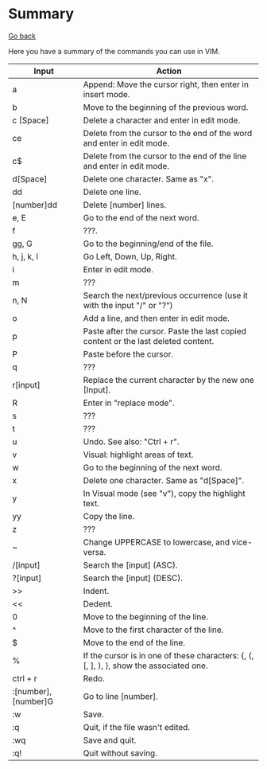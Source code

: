 # Summary

[Go back](index.md#cheatsheet)

Here you have a summary of the commands you can use in VIM.

| Input | Action |
| ------ | ------ |
| a | Append: Move the cursor right, then enter in insert mode. |
| b | Move to the beginning of the previous word. |
| c [Space]	 | Delete a character and enter in edit mode. |
| ce | Delete from the cursor to the end of the word and enter in edit mode. |
| c$ | Delete from the cursor to the end of the line and enter in edit mode. |
| d[Space] | Delete one character. Same as "x". |
| dd | Delete one line. |
| [number]dd | Delete [number] lines. |
| e, E | Go to the end of the next word. |
| f | ???. |
| gg, G | Go to the beginning/end of the file. |
| h, j, k, l | Go Left, Down, Up, Right. |
| i | Enter in edit mode. |
| m | ??? |
| n, N | Search the next/previous occurrence (use it with the input "/" or "?") |
| o | Add a line, and then enter in edit mode. |
| p | Paste after the cursor. Paste the last copied content or the last deleted content. |
| P | Paste before the cursor. |
| q | ??? |
| r[input] | Replace the current character by the new one [Input]. |
| R | Enter in "replace mode". |
| s | ??? |
| t | ??? |
| u | Undo. See also: "Ctrl + r". |
| v | Visual: highlight areas of text. |
| w | Go to the beginning of the next word. |
| x | Delete one character. Same as "d[Space]". |
| y | In Visual mode (see "v"), copy the highlight text. |
| yy | Copy the line. |
| z | ??? |
| ~ | Change UPPERCASE to lowercase, and vice-versa. |
| /[input] | Search the [input] (ASC). |
| ?[input] | Search the [input] (DESC). |
| >> | Indent. |
| << | Dedent. |
| 0 | Move to the beginning of the line. |
| ^ | Move to the first character of the line. |
| $ | Move to the end of the line. |
| % | If the cursor is in one of these characters: {, (, [, ], ), }, show the associated one. |
| ctrl + r | Redo. |
| :[number], [number]G | Go to line [number]. |
| :w | Save. |
| :q | Quit, if the file wasn't edited. |
| :wq | Save and quit. |
| :q! | Quit without saving. |